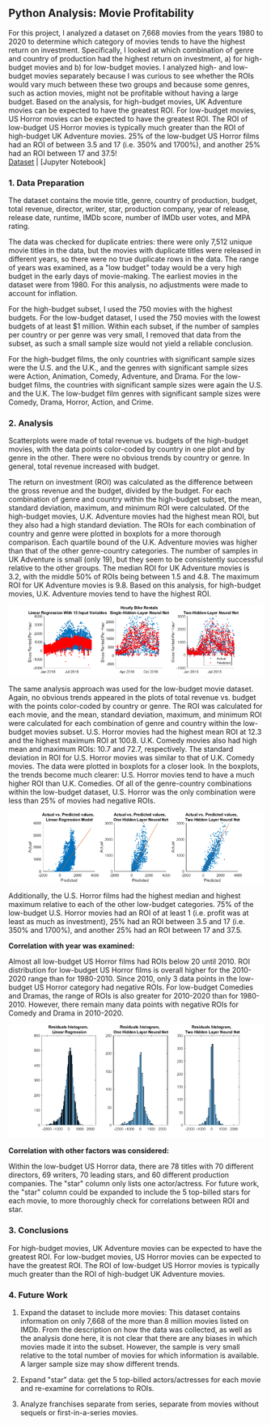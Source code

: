 ## Python Analysis: Movie Profitability

For this project, I analyzed a dataset on 7,668 movies from the years 1980 to 2020 to determine which category of movies tends to have the highest return on investment.  Specifically, I looked at which combination of genre and country of production had the highest return on investment, a) for high-budget movies and b) for low-budget movies.  I analyzed high- and low-budget movies separately because I was curious to see whether the ROIs would vary much between these two groups and because some genres, such as action movies, might not be profitable without having a large budget.  Based on the analysis, for high-budget movies, UK Adventure movies can be expected to have the greatest ROI. For low-budget movies, US Horror movies can be expected to have the greatest ROI. The ROI of low-budget US Horror movies is typically much greater than the ROI of high-budget UK Adventure movies.  25% of the low-budget US Horror films had an ROI of between 3.5 and 17 (i.e. 350% and 1700%), and another 25% had an ROI between 17 and 37.5!   
[Dataset](https://www.kaggle.com/danielgrijalvas/movies) | [Jupyter Notebook]


### 1. Data Preparation

The dataset contains the movie title, genre, country of production, budget, total revenue, director, writer, star, production company, year of release, release date, runtime, IMDb score, number of IMDb user votes, and MPA rating.

The data was checked for duplicate entries: there were only 7,512 unique movie titles in the data, but the movies with duplicate titles were released in different years, so there were no true duplicate rows in the data.  The range of years was examined, as a "low budget" today would be a very high budget in the early days of movie-making.  The earliest movies in the dataset were from 1980.  For this analysis, no adjustments were made to account for inflation.  

For the high-budget subset, I used the 750 movies with the highest budgets.  For the low-budget dataset, I used the 750 movies with the lowest budgets of at least $1 million.  Within each subset, if the number of samples per country or per genre was very small, I removed that data from the subset, as such a small sample size would not yield a reliable conclusion.

For the high-budget films, the only countries with significant sample sizes were the U.S. and the U.K., and the genres with significant sample sizes were Action, Animation, Comedy, Adventure, and Drama. For the low-budget films, the countries with significant sample sizes were again the U.S. and the U.K.  The low-budget film genres with significant sample sizes were Comedy, Drama, Horror, Action, and Crime.  


### 2. Analysis
  
Scatterplots were made of total revenue vs. budgets of the high-budget movies, with the data points color-coded by country in one plot and by genre in the other.  There were no obvious trends by country or genre.  In general, total revenue increased with budget.  
  
The return on investment (ROI) was calculated as the difference between the gross revenue and the budget, divided by the budget.  For each combination of genre and country within the high-budget subset, the mean, standard deviation, maximum, and minimum ROI were calculated. Of the high-budget movies, U.K. Adventure movies had the highest mean ROI, but they also had a high standard deviation.  The ROIs for each combination of country and genre were plotted in boxplots for a more thorough comparison.  Each quartile bound of the U.K. Adventure movies was higher than that of the other genre-country categories.  The number of samples in UK Adventure is small (only 19), but they seem to be consistently successful relative to the other groups. The median ROI for UK Adventure movies is 3.2, with the middle 50% of ROIs being between 1.5 and 4.8.  The maximum ROI for UK Adventure movies is 9.8.  Based on this analysis, for high-budget movies, U.K. Adventure movies tend to have the highest ROI.   
  
<img src="images/bike3models_actualandpredicted.png?raw=true"/>  
  
The same analysis approach was used for the low-budget movie dataset.  Again, no obvious trends appeared in the plots of total revenue vs. budget with the points color-coded by country or genre.  The ROI was calculated for each movie, and the mean, standard deviation, maximum, and minimum ROI were calculated for each combination of genre and country within the low-budget movies subset.  U.S. Horror movies had the highest mean ROI at 12.3 and the highest maximum ROI at 100.8.  U.K. Comedy movies also had high mean and maximum ROIs: 10.7 and 72.7, respectively.  The standard deviation in ROI for U.S. Horror movies was similar to that of U.K. Comedy movies.  The data were plotted in boxplots for a closer look.  In the boxplots, the trends become much clearer: U.S. Horror movies tend to have a much higher ROI than U.K. Comedies.  Of all of the genre-country combinations within the low-budget dataset, U.S. Horror was the only combination were less than 25% of movies had negative ROIs.   

<img src="images/bike3models_actualvspredicted.png?raw=true"/>  

Additionally, the U.S. Horror films had the highest median and highest maximum relative to each of the other low-budget categories.  75% of the low-budget U.S. Horror movies had an ROI of at least 1 (i.e. profit was at least as much as investment), 25% had an ROI between 3.5 and 17 (i.e. 350% and 1700%), and another 25% had an ROI between 17 and 37.5.  
  
**Correlation with year was examined:**    
  
Almost all low-budget US Horror films had ROIs below 20 until 2010. ROI distribution for low-budget US Horror films is overall higher for the 2010-2020 range than for 1980-2010. Since 2010, only 3 data points in the low-budget US Horror category had negative ROIs. For low-budget Comedies and Dramas, the range of ROIs is also greater for 2010-2020 than for 1980-2010. However, there remain many data points with negative ROIs for Comedy and Drama in 2010-2020.  

<img src="images/bike3models_residuals.png?raw=true"/>

**Correlation with other factors was considered:**  
  
Within the low-budget US Horror data, there are 78 titles with 70 different directors, 69 writers, 70 leading stars, and 60 different production companies. The "star" column only lists one actor/actress. For future work, the "star" column could be expanded to include the 5 top-billed stars for each movie, to more thoroughly check for correlations between ROI and star.
  

### 3. Conclusions

For high-budget movies, UK Adventure movies can be expected to have the greatest ROI. For low-budget movies, US Horror movies can be expected to have the greatest ROI. The ROI of low-budget US Horror movies is typically much greater than the ROI of high-budget UK Adventure movies.   
 


### 4. Future Work

1. Expand the dataset to include more movies: This dataset contains information on only 7,668 of the more than 8 million movies listed on IMDb. From the description on how the data was collected, as well as the analysis done here, it is not clear that there are any biases in which movies made it into the subset. However, the sample is very small relative to the total number of movies for which information is available.  A larger sample size may show different trends.  
  
2. Expand "star" data: get the 5 top-billed actors/actresses for each movie and re-examine for correlations to ROIs.  
  
3. Analyze franchises separate from series, separate from movies without sequels or first-in-a-series movies.
